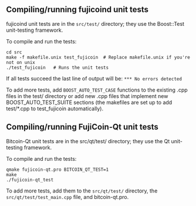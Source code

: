 Compiling/running fujicoind unit tests
------------------------------------

fujicoind unit tests are in the `src/test/` directory; they
use the Boost::Test unit-testing framework.

To compile and run the tests:

	cd src
	make -f makefile.unix test_fujicoin  # Replace makefile.unix if you're not on unix
	./test_fujicoin   # Runs the unit tests

If all tests succeed the last line of output will be:
`*** No errors detected`

To add more tests, add `BOOST_AUTO_TEST_CASE` functions to the existing
.cpp files in the test/ directory or add new .cpp files that
implement new BOOST_AUTO_TEST_SUITE sections (the makefiles are
set up to add test/*.cpp to test_fujicoin automatically).


Compiling/running FujiCoin-Qt unit tests
---------------------------------------

Bitcoin-Qt unit tests are in the src/qt/test/ directory; they
use the Qt unit-testing framework.

To compile and run the tests:

	qmake fujicoin-qt.pro BITCOIN_QT_TEST=1
	make
	./fujicoin-qt_test

To add more tests, add them to the `src/qt/test/` directory,
the `src/qt/test/test_main.cpp` file, and bitcoin-qt.pro.
